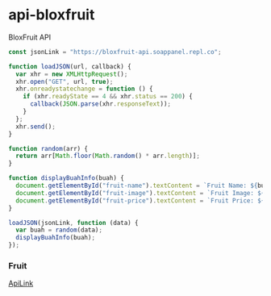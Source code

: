 # api-bloxfruit
BloxFruit API

```javascript
const jsonLink = "https://bloxfruit-api.soappanel.repl.co";

function loadJSON(url, callback) {
  var xhr = new XMLHttpRequest();
  xhr.open("GET", url, true);
  xhr.onreadystatechange = function () {
    if (xhr.readyState == 4 && xhr.status == 200) {
      callback(JSON.parse(xhr.responseText));
    }
  };
  xhr.send();
}

function random(arr) {
  return arr[Math.floor(Math.random() * arr.length)];
}

function displayBuahInfo(buah) {
  document.getElementById("fruit-name").textContent = `Fruit Name: ${buah.buah}`;
  document.getElementById("fruit-image").textContent = `Fruit Image: ${buah.img}`;
  document.getElementById("fruit-price").textContent = `Fruit Price: ${buah.harga}`;
}

loadJSON(jsonLink, function (data) {
  var buah = random(data);
  displayBuahInfo(buah);
});
```

### Fruit
[ApiLink](https://raw.githubusercontent.com/nperma/api-bloxfruit/main/bloxfruitAPI/fruit.html)
